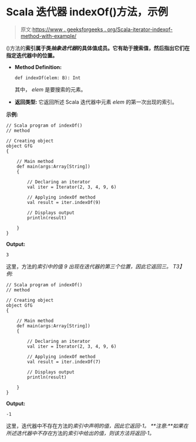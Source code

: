 # Scala 迭代器 indexOf()方法，示例

> 原文:[https://www . geeksforgeeks . org/Scala-iterator-indexof-method-with-example/](https://www.geeksforgeeks.org/scala-iterator-indexof-method-with-example/)

()方法的**索引属于类*抽象迭代器*的具体值成员。它有助于搜索值，然后指出它们在指定迭代器中的位置。**

*   **Method Definition:**

    ```
    def indexOf(elem: B): Int

    ```

    其中， *elem* 是要搜索的元素。

*   **返回类型:**
    它返回所述 Scala 迭代器中元素 *elem* 的第一次出现的索引。

**示例:**

```
// Scala program of indexOf()
// method

// Creating object
object GfG
{ 

    // Main method
    def main(args:Array[String])
    {

        // Declaring an iterator
        val iter = Iterator(2, 3, 4, 9, 6)

        // Applying indexOf method
        val result = iter.indexOf(9)

        // Displays output
        println(result)

    }
} 
```

**Output:**

```
3

```

这里，方法的*索引中的值 9 出现在迭代器的第三个位置，因此它返回三。
T3】例:*

```
// Scala program of indexOf()
// method

// Creating object
object GfG
{ 

    // Main method
    def main(args:Array[String])
    {

        // Declaring an iterator
        val iter = Iterator(2, 3, 4, 9, 6)

        // Applying indexOf method
        val result = iter.indexOf(7)

        // Displays output
        println(result)

    }
} 
```

**Output:**

```
-1

```

这里，迭代器中不存在方法的*索引中声明的值，因此它返回-1。
**注意:**如果在所述迭代器中不存在*方法的*索引中给出的值，则该方法将返回-1。*